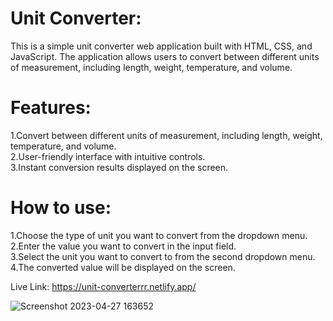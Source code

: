 # Unit Converter:
This is a simple unit converter web application built with HTML, CSS, and JavaScript. The application allows users to convert between different units of measurement, including length, weight, temperature, and volume.

# Features:
  1.Convert between different units of measurement, including length, weight, temperature, and volume. <br>
  2.User-friendly interface with intuitive controls. <br>
  3.Instant conversion results displayed on the screen.

# How to use:
  1.Choose the type of unit you want to convert from the dropdown menu. <br>
  2.Enter the value you want to convert in the input field. <br>
  3.Select the unit you want to convert to from the second dropdown menu. <br>
  4.The converted value will be displayed on the screen.
 
Live Link: https://unit-converterrr.netlify.app/

![Screenshot 2023-04-27 163652](https://user-images.githubusercontent.com/77582313/234844583-8ecd132c-b4a7-4241-bee6-16f09460b1d8.png)
